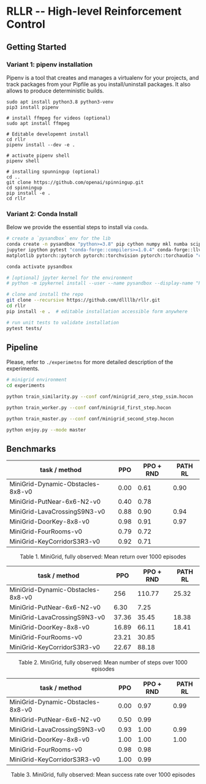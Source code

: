 # RLLR -- High-level Reinforcement Control

## Getting Started

### Variant 1: pipenv installation

Pipenv is a tool that creates and manages a virtualenv for your projects, and track packages
from your Pipfile as you install/uninstall packages. It also allows to produce deterministic
builds.

```
sudo apt install python3.8 python3-venv
pip3 install pipenv

# install ffmpeg for videos (optional)
sudo apt install ffmpeg

# Editable developemnt install
cd rllr
pipenv install --dev -e .

# activate pipenv shell
pipenv shell

# installing spunningup (optional)
cd ..
git clone https://github.com/openai/spinningup.git
cd spinningup
pip install -e .
cd rllr
```

### Variant 2: Conda Install

Below we provide the essential steps to install via `conda`.

```bash
# create a `pysandbox` env for the lib
conda create -n pysandbox "python>=3.8" pip cython numpy mkl numba scipy scikit-learn \
jupyter ipython pytest "conda-forge::compilers>=1.0.4" conda-forge::llvm-openmp \
matplotlib pytorch::pytorch pytorch::torchvision pytorch::torchaudio "cudatoolkit>=10.2"

conda activate pysandbox

# [optional] jpyter kernel for the environment
# python -m ipykernel install --user --name pysandbox --display-name "Py3.8 (rllr)"

# clone and install the repo
git clone --recursive https://github.com/dllllb/rllr.git
cd rllr
pip install -e .  # editable installation accessible form anywhere

# run unit tests to validate installation
pytest tests/
```

## Pipeline
Please, refer to `./experimetns` for more detailed description of the experiments.

```bash
# minigrid environment
cd experiments

python train_similarity.py --conf conf/minigrid_zero_step_ssim.hocon

python train_worker.py --conf conf/minigrid_first_step.hocon

python train_master.py --conf conf/minigrid_second_step.hocon

python enjoy.py --mode master


```
## Benchmarks 
| task / method                            | PPO         | PPO + RND | PATH RL |
| ---------------------------------------- | ----------- | ----------|---------|
| MiniGrid-Dynamic-Obstacles-8x8-v0        | 0.00        |  0.61     | 0.90    |
| MiniGrid-PutNear-6x6-N2-v0               | 0.40        |  0.78     |         |
| MiniGrid-LavaCrossingS9N3-v0             | 0.88        |  0.90     | 0.94    |
| MiniGrid-DoorKey-8x8-v0                  | 0.98        |  0.91     | 0.97    |
| MiniGrid-FourRooms-v0                    | 0.79        |  0.72     |         |
| MiniGrid-KeyCorridorS3R3-v0              | 0.92        |  0.71     |         |

<p align="center">
    Table 1. MiniGrid, fully observed: Mean return over 1000 episodes
</p> 


| task / method                            | PPO         | PPO + RND | PATH RL |
| ---------------------------------------- | ----------- | ---------|---------|
| MiniGrid-Dynamic-Obstacles-8x8-v0        | 256         | 110.77   | 25.32   |
| MiniGrid-PutNear-6x6-N2-v0               | 6.30        | 7.25     |         |
| MiniGrid-LavaCrossingS9N3-v0             | 37.36       | 35.45    | 18.38   |
| MiniGrid-DoorKey-8x8-v0                  | 16.89       | 66.11    | 18.41   |
| MiniGrid-FourRooms-v0                    | 23.21       | 30.85    |         |
| MiniGrid-KeyCorridorS3R3-v0              | 22.67       | 88.18    |         |

<p align="center">
    Table 2. MiniGrid, fully observed: Mean number of steps over 1000 episodes
</p> 


| task / method                            | PPO         | PPO + RND | PATH RL |
| ---------------------------------------- | ----------- | ----------|---------|
| MiniGrid-Dynamic-Obstacles-8x8-v0        | 0.00        | 0.97      | 0.99    |
| MiniGrid-PutNear-6x6-N2-v0               | 0.50        | 0.99      |         |
| MiniGrid-LavaCrossingS9N3-v0             | 0.93        | 1.00      | 0.99    |
| MiniGrid-DoorKey-8x8-v0                  | 1.00        | 1.00      | 1.00    |
| MiniGrid-FourRooms-v0                    | 0.98        | 0.98      |         |
| MiniGrid-KeyCorridorS3R3-v0              | 1.00        | 0.99      |         |

<p align="center">
    Table 3. MiniGrid, fully observed: Mean success rate over 1000 episodes
</p> 